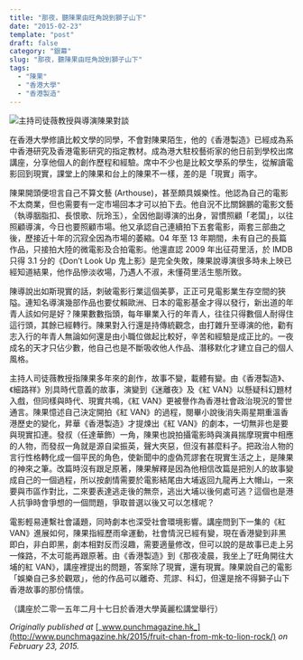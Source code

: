 ```yaml
---
title: "那夜，聽陳果由旺角說到獅子山下"
date: "2015-02-23"
template: "post"
draft: false
category: "銀幕"
slug: "那夜，聽陳果由旺角說到獅子山下"
tags:
  - "陳果"
  - "香港大學"
  - "香港製造"
---
```


![主持司徒薇教授與導演陳果對談](images/8f7e4-1wnvcmoztdh02idx__iblmg.jpeg)

在香港大學修讀比較文學的同學，不會對陳果陌生，他的《香港製造》已經成為系中香港研究及香港電影研究的指定教材。成為港大駐校藝術家的他日前到學校出席講座，分享他個人的創作歷程和經驗。席中不少也是比較文學系的學生，從解讀電影回到現實，課堂上的陳果和台上的陳果不一樣，差的是「現實」兩字。

陳果開頭便坦言自己不算文藝 (Arthouse)，甚至頗具娛樂性。他認為自己的電影不太商業，但也需要有一定市場回本才可以拍下去。他自況不比關錦鵬的電影文藝（執導胭脂扣、長恨歌、阮玲玉），全因他副導演的出身，習慣照顧「老闆」，以往照顧導演，今日也要照顧市場。他又承認自己連續拍下五套電影，兩套三部曲之後，歷接近十年的沉寂全因為市場的萎縮。04 年至 13 年期間，未有自己的長篇作品，只接拍大陸的微電影及合拍電影。他還直認 2009 年出征荷里活，於 IMDB 只得 3.1 分的《Don’t Look Up 鬼上影》是完全失敗，陳果說導演很多時未上映已經知道結果，他作品慘淡收場，乃遇人不淑，未懂荷里活生態所致。

陳導說出如斯現實的話，刺破電影行業這個美夢，正正可見電影業生存空間的狹隘。連知名導演幾部作品也要仗賴歐洲、日本的電影基金才得以發行，新出道的年青人該如何是好？陳果數數指頭，每年畢業入行的年青人，往往只得數個人耐得住這行頭，其餘已經轉行。陳果對入行還是持傳統觀念，由打雜升至導演的他，勸有志入行的年青人無論如何還是由小職位做起比較好，辛苦和經驗是成正比的。一夜成名的天才只佔少數，他自己也是不斷吸收他人作品、潛移默化才建立自己的個人風格。

主持人司徒薇教授指陳果多年來的創作，故事不變，載體有變。由《香港製造》、《細路祥》別具時代意義的故事，演變到《迷離夜》及《紅 VAN》以懸疑科幻題材入戲，但同樣與時代、現實共鳴，《紅 VAN》更被譽作為香港社會政治現況的警世通言。陳果憶述自己決定開拍《紅 VAN》的過程，閱畢小說後消失兩星期重溫香港歷史的變化，昇華《香港製造》才提煉出《紅 VAN》的劇本，一切無非也是要與現實扣連。發叔（任達華飾）一角，陳果也說拍攝電影時與演員揣摩現實中相應的人物，而發叔一角就是源自梁振英，聲大夾惡，但沒有甚麼料子。把政治人物的言行性格轉化成一個平民的角色，使新聞中的虛偽荒謬套在現實生活之上，是陳果的神來之筆。改篇時沒有跟足原著，陳果解釋是因為他相信改篇是把別人的故事變成自己的一個過程，所以按劇情需要於電影結尾由大埔返回九龍再上大帽山，一來要與市區作對比，二來要表達逃走後的無奈，逃出大埔以後何處可逃？這個也是港人抗爭時會爭想的一個問題，爭取普選以後又可以怎樣呢？

電影輕易連繫社會議題，同時劇本也深受社會環境影響。講座問到下一集的《紅 VAN》進展如何，陳果指經歷雨傘運動，社會情況已經有變，現在香港變到非黑即白，非白即黑，劇本相對反而沒趣，需要適量修改，但可以說的是故事已走上另一條路，不太可能再跟原著。由《香港製造》到《那夜凌晨，我坐上了旺角開往大埔的紅 VAN》，講座裡提出的問題，答案除了現實，還有現實。陳果說自己的電影「娛樂自己多於觀眾」，他的作品可以離奇、荒謬、科幻，但還是捨不得獅子山下香港故事的那份情懷。

（講座於二零一五年二月十七日於香港大學黃麗松講堂舉行）

_Originally published at_ [_www.punchmagazine.hk_](http://www.punchmagazine.hk/2015/fruit-chan-from-mk-to-lion-rock/) _on February 23, 2015._
